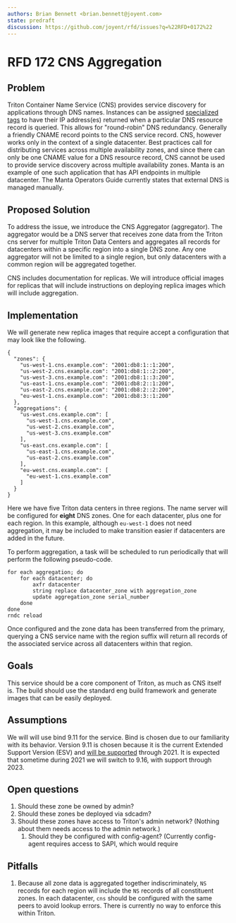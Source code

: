 ```yaml
---
authors: Brian Bennett <brian.bennett@joyent.com>
state: predraft
discussion: https://github.com/joyent/rfd/issues?q=%22RFD+0172%22
---
```


<!--
    This Source Code Form is subject to the terms of the Mozilla Public
    License, v. 2.0. If a copy of the MPL was not distributed with this
    file, You can obtain one at http://mozilla.org/MPL/2.0/.
-->

<!--
    Copyright (c) 2019 Joyent
-->

# RFD 172 CNS Aggregation

## Problem

Triton Container Name Service (CNS) provides service discovery for applications through DNS names. Instances can be assigned [specialized tags][cns-tags] to have their IP address(es) returned when a particular DNS resource record is queried. This allows for "round-robin" DNS redundancy. Generally a friendly CNAME record points to the CNS service record. CNS, however works only in the context of a single datacenter. Best practices call for distributing services across multiple availability zones, and since there can only be one CNAME value for a DNS resource record, CNS cannot be used to provide service discovery across multiple availability zones. Manta is an example of one such application that has API endpoints in multiple datacenter. The Manta Operators Guide currently states that external DNS is managed manually.

[cns-tags]: https://github.com/joyent/triton-cns/blob/master/docs/metadata.md#instance-tags-vmapi
[manta-dns]: https://github.com/joyent/manta/blob/master/docs/operator-guide.md#external-service-discovery

## Proposed Solution

To address the issue, we introduce the CNS Aggregator (aggregator). The aggregator would be a DNS server that receives zone data from the Triton cns server for multiple Triton Data Centers and aggregates all records for datacenters within a specific region into a single DNS zone. Any one aggregator will not be limited to a single region, but only datacenters with a common region will be aggregated together.

CNS includes documentation for replicas. We will introduce official images for replicas that will include instructions on deploying replica images which will include aggregation.

## Implementation

We will generate new replica images that require accept a configuration that may look like the following.

```
{
  "zones": {
    "us-west-1.cns.example.com": "2001:db8:1::1:200",
    "us-west-2.cns.example.com": "2001:db8:1::2:200",
    "us-west-3.cns.example.com": "2001:db8:1::3:200",
    "us-east-1.cns.example.com": "2001:db8:2::1:200",
    "us-east-2.cns.example.com": "2001:db8:2::2:200",
    "eu-west-1.cns.example.com": "2001:db8:3::1:200"
  },
  "aggregations": {
    "us-west.cns.example.com": [
      "us-west-1.cns.example.com",
      "us-west-2.cns.example.com",
      "us-west-3.cns.example.com"
    ],
    "us-east.cns.example.com": [
      "us-east-1.cns.example.com",
      "us-east-2.cns.example.com"
    ],
    "eu-west.cns.example.com": [
      "eu-west-1.cns.example.com"
    ]
  }
}
```

Here we have five Triton data centers in three regions. The name server will be configured for **eight** DNS zones. One for each datacenter, plus one for each region. In this example, although `eu-west-1` does not need aggregation, it may be included to make transition easier if datacenters are added in the future.

To perform aggregation, a task will be scheduled to run periodically that will perform the following pseudo-code.

```
for each aggregation; do
    for each datacenter; do
        axfr datacenter
        string replace datacenter_zone with aggregation_zone
        update aggregation_zone serial_number
    done
done
rndc reload
```

Once configured and the zone data has been transferred from the primary, querying a CNS service name with the region suffix will return all records of the associated service across all datacenters within that region.

## Goals

This service should be a core component of Triton, as much as CNS itself is. The build should use the standard eng build framework and generate images that can be easily deployed.

## Assumptions

We will will use bind 9.11 for the service. Bind is chosen due to our familiarity with its behavior. Version 9.11 is chosen because it is the current Extended Support Version (ESV) and [will be supported][bind-support] through 2021. It is expected that sometime during 2021 we will switch to 9.16, with support through 2023.

[bind-support]: https://www.isc.org/blogs/bind-release-strategy-updated/

## Open questions

1. Should these zone be owned by admin?
2. Should these zones be deployed via sdcadm?
3. Should these zones have access to Triton's admin network? (Nothing about them needs access to the admin network.)
    1. Should they be configured with config-agent? (Currently config-agent requires access to SAPI, which would require

## Pitfalls

1. Because all zone data is aggregated together indiscriminately, `NS` records for each region will include the `NS` records of all constituent zones. In each datacenter, `cns` should be configured with the same peers to avoid lookup errors. There is currently no way to enforce this within Triton.
